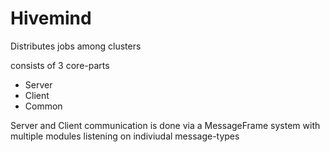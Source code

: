 # Hivemind

Distributes jobs among clusters

consists of 3 core-parts
- Server
- Client
- Common

Server and Client communication is done via a MessageFrame system with multiple modules listening on indiviudal message-types
